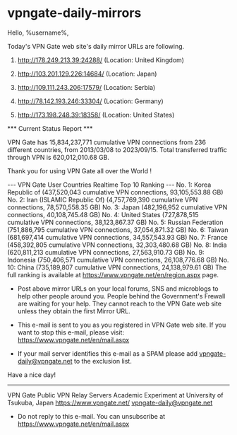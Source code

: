 # vpngate-daily-mirrors

Hello, %username%,

Today's VPN Gate web site's daily mirror URLs are following.

1. http://178.249.213.39:24288/
   (Location: United Kingdom)

2. http://103.201.129.226:14684/
   (Location: Japan)

3. http://109.111.243.206:17579/
   (Location: Serbia)

4. http://78.142.193.246:33304/
   (Location: Germany)

5. http://173.198.248.39:18358/
   (Location: United States)


*** Current Status Report ***

VPN Gate has 15,834,237,771 cumulative VPN connections from 236 different countries, from 2013/03/08 to 2023/09/15.
Total transferred traffic through VPN is 620,012,010.68 GB.

Thank you for using VPN Gate all over the World !


--- VPN Gate User Countries Realtime Top 10 Ranking ---
No. 1: Korea Republic of (437,520,043 cumulative VPN connections, 93,105,553.88 GB)
No. 2: Iran (ISLAMIC Republic Of) (4,757,769,390 cumulative VPN connections, 78,570,558.35 GB)
No. 3: Japan (482,196,952 cumulative VPN connections, 40,108,745.48 GB)
No. 4: United States (727,878,515 cumulative VPN connections, 38,123,867.37 GB)
No. 5: Russian Federation (751,886,795 cumulative VPN connections, 37,054,871.32 GB)
No. 6: Taiwan (681,697,414 cumulative VPN connections, 34,557,543.93 GB)
No. 7: France (458,392,805 cumulative VPN connections, 32,303,480.68 GB)
No. 8: India (620,811,213 cumulative VPN connections, 27,563,910.73 GB)
No. 9: Indonesia (750,406,571 cumulative VPN connections, 26,108,776.68 GB)
No. 10: China (735,189,807 cumulative VPN connections, 24,138,979.61 GB)
The full ranking is available at https://www.vpngate.net/en/region.aspx page.


* Post above mirror URLs on your local forums, SNS and microblogs
  to help other people around you.
  People behind the Government's Frewall are waiting for your help.
  They cannot reach to the VPN Gate web site
  unless they obtain the first Mirror URL.

* This e-mail is sent to you as you registered in VPN Gate web site.
  If you want to stop this e-mail, please visit:
  https://www.vpngate.net/en/mail.aspx

* If your mail server identifies this e-mail as a SPAM
  please add vpngate-daily@vpngate.net to the exclusion list.

Have a nice day!

------------------------------------------------------
VPN Gate Public VPN Relay Servers
Academic Experiment at University of Tsukuba, Japan
https://www.vpngate.net/
vpngate-daily@vpngate.net
* Do not reply to this e-mail.
  You can unsubscribe at https://www.vpngate.net/en/mail.aspx



